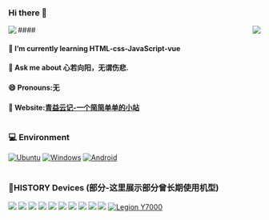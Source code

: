 ### Hi there 👋

<img align="right" src="https://github-readme-stats.vercel.app/api?username=qine233&include_all_commits=true&show_icons=true&theme=buefy&count_private=true&hide_border=true" />
####
<img align="left" src="https://github-readme-stats.vercel.app/api/top-langs/?username=qine233&layout=compact&exclude_repo=sumy7.github.io&theme=vue&show_icons=true" />


#### 🌱 I’m currently learning HTML-css-JavaScript-vue
#### 💬 Ask me about 心若向阳，无谓伤悲.
#### 😄 Pronouns:无
#### 👀 Website:[青益云记-一个简简单单的小站](https://www.idkzr.com/)
#


### 💻 Environment
[![Ubuntu](https://img.shields.io/badge/Env-Ubuntu-00E400?style=flat-square&logo=Ubuntu&logoColor=FFFFFF&labelColor=00E400)](https://www.ubuntu.org/)
[![Windows](https://img.shields.io/badge/Env-Windows-00BBFF?style=flat-square&logo=Windows&logoColor=FFFFFF&labelColor=00BBFF)](https://www.microsoft.com/windows10)
[![Android](https://img.shields.io/badge/Env-Android-00C000?style=flat-square&logo=android&logoColor=FFFFFF&labelColor=00C000)](https://www.android.com/android-11/)
#

### 📱HISTORY Devices (部分-这里展示部分曾长期使用机型)
[![](https://img.shields.io/badge/Device-MI%208%20LITE-F5DEB3?style=flat-square&logo=xiaomi&logoColor=FFFFFF&labelColor=FF4500)](https://mi.com/)
[![](https://img.shields.io/badge/Device-MI%205s-F5DEB3?style=flat-square&logo=xiaomi&logoColor=FFFFFF&labelColor=FF4500)](https://mi.com/)
[![](https://img.shields.io/badge/Device-MI%205-F5DEB3?style=flat-square&logo=xiaomi&logoColor=FFFFFF&labelColor=FF4500)](https://mi.com/)
[![](https://img.shields.io/badge/Device-RedMI%204a-F5DEB3?style=flat-square&logo=xiaomi&logoColor=FFFFFF&labelColor=FF4500)](https://mi.com/)
[![](https://img.shields.io/badge/Device-MI%2011%20LITE-F5DEB3?style=flat-square&logo=xiaomi&logoColor=FFFFFF&labelColor=FF4500)](https://mi.com/)
[![](https://img.shields.io/badge/Device-MI%208%20SE-F5DEB3?style=flat-square&logo=xiaomi&logoColor=FFFFFF&labelColor=FF4500)](https://mi.com/)
[![](https://img.shields.io/badge/Device-REDMI%201S-F5DEB3?style=flat-square&logo=xiaomi&logoColor=FFFFFF&labelColor=FF4500)](https://mi.com/)
[![](https://img.shields.io/badge/Device-HONOR%205X-F5DEB3?style=flat-square&logo=huawei&logoColor=FFFFFF&labelColor=D3D3D3)](https://huawei.com/)
[![](https://img.shields.io/badge/Device-samsung%20i869-ADD8E6?style=flat-square&logo=samsung&logoColor=000000&labelColor=FFFFFF)](https://samsung.com/)
[![](https://img.shields.io/badge/Device-iPhone%207-D3D3D3?style=flat-square&logo=apple&logoColor=FFFFFF&labelColor=4F4F4F)](https://www.apple.com/iphone-11/specs/)
[![Legion Y7000](https://img.shields.io/badge/Device-Legion%20R7000%202021-00BBFF?style=flat-square&logo=lenovo&logoColor=FFFFFF&labelColor=800000)](https://activity.lenovo.com.cn/xiaofei/zjz/hdy.html)
